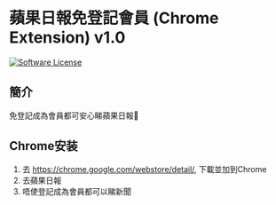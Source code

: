 蘋果日報免登記會員 (Chrome Extension) v1.0
==========
[![Software License](https://img.shields.io/badge/license-MIT-brightgreen.svg)](LICENSE)

簡介
----
免登記成為會員都可安心睇蘋果日報🍎

Chrome安装
----
1. 去 https://chrome.google.com/webstore/detail/, 下載並加到Chrome
2. 去蘋果日報
3. 唔使登記成為會員都可以睇新聞

